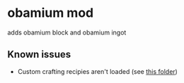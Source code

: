 # obamium mod

adds obamium block and obamium ingot

## Known issues
- Custom crafting recipies aren't loaded (see [this folder](https://github.com/Mehehehehe82/first-mc-mod/blob/master/src/main/resources/data/hyperstest/recipies/))